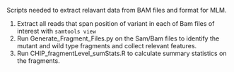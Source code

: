 Scripts needed to extract relavant data from BAM files and format for MLM. 

1. Extract all reads that span position of variant in each of Bam files of interest with `samtools view`
2. Run Generate_Fragment_Files.py on the Sam/Bam files to identify the mutant and wild type fragments and collect relevant features.
3. Run CHIP_fragmentLevel_sumStats.R to calculate summary statistics on the fragments. 
